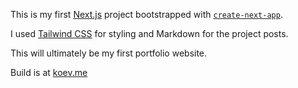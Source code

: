 This is my first [Next.js](https://nextjs.org/) project bootstrapped with [`create-next-app`](https://github.com/vercel/next.js/tree/canary/packages/create-next-app).

I used [Tailwind CSS](https://tailwindcss.com/) for styling and Markdown for the project posts.

This will ultimately be my first portfolio website.

Build is at [koev.me](https://koev.me/)
